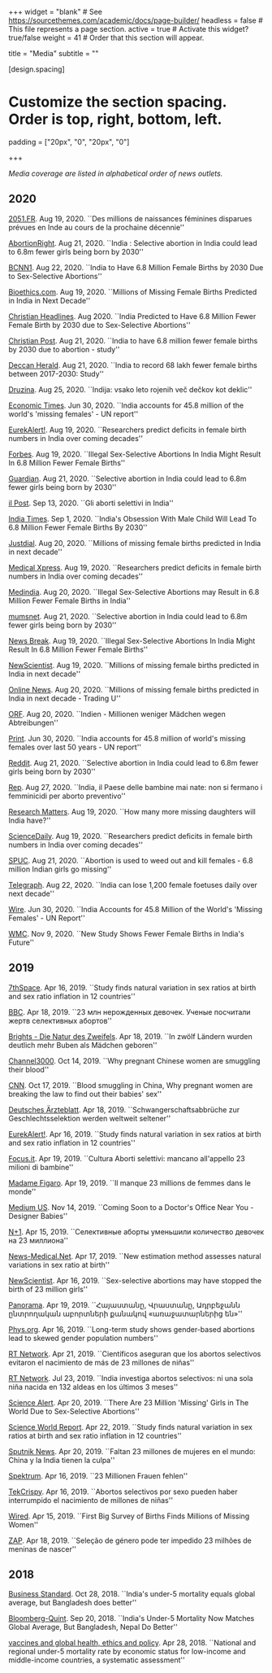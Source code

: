 +++
widget = "blank"  # See https://sourcethemes.com/academic/docs/page-builder/
headless = false  # This file represents a page section.
active = true  # Activate this widget? true/false
weight = 41  # Order that this section will appear.

title = "Media"
subtitle = ""

[design.spacing]
# Customize the section spacing. Order is top, right, bottom, left.
padding = ["20px", "0", "20px", "0"]

+++

_Media coverage are listed in alphabetical order of news outlets._

## **2020**
[2051.FR](https://www.2051.fr/actualite/actualite/des-millions-de-naissances-feminines-disparues-prevues-en-inde-au-cours-de-la-prochaine-decennie/). Aug 19, 2020. ``Des millions de naissances féminines disparues prévues en Inde au cours de la prochaine décennie''

[AbortionRight](https://www.abortionright.eu/2020/08/21/india-selective-abortion-in-india-could-lead-to-6-8m-fewer-girls-being-born-by-2030/). Aug 21, 2020. ``India : Selective abortion in India could lead to 6.8m fewer girls being born by 2030''

[BCNN1](https://blackchristiannews.com/2020/08/india-to-have-6-8-million-female-births-by-2030-due-to-sex-selective-abortions/). Aug 22, 2020. ``India to Have 6.8 Million Female Births by 2030 Due to Sex-Selective Abortions''

[Bioethics.com](https://bioethics.com/archives/51975). Aug 19, 2020. ``Millions of Missing Female Births Predicted in India in Next Decade''

[Christian Headlines](https://www.christianheadlines.com/blog/india-predicted-to-have-68-million-fewer-females-by-2030-due-to-sex-selective-abortions.html?amp=1). Aug 2020. ``India Predicted to Have 6.8 Million Fewer Female Birth by 2030 due to Sex-Selective Abortions''

[Christian Post](https://www.christianpost.com/amp/india-to-have-68-million-fewer-female-births-by-2030-due-to-abortion-study.html). Aug 21, 2020. ``India to have 6.8 million fewer female births by 2030 due to abortion - study''

[Deccan Herald](https://www.deccanherald.com/amp/national/india-to-record-68-lakh-fewer-female-births-between-2017-2030-study-876213.html). Aug 21, 2020. ``India to record 68 lakh fewer female births between 2017-2030: Study''

[Druzina](https://amp.theguardian.com/global-development/2020/aug/21/selective-abortion-in-india-could-lead-to-68m-fewer-girls-being-born-by-2030). Aug 25, 2020. ``Indija: vsako leto rojenih več dečkov kot deklic''

[Economic Times](https://economictimes.indiatimes.com/news/politics-and-nation/india-accounts-for-45-8-million-of-the-worlds-missing-females-un-report/articleshow/76705756.cms). Jun 30, 2020. ``India accounts for 45.8 million of the world's 'missing females' - UN report''

[EurekAlert!](https://www.eurekalert.org/pub_releases/2020-08/p-rpd081220.php). Aug 19, 2020. ``Researchers predict deficits in female birth numbers in India over coming decades''

[Forbes](https://www.forbes.com/sites/anuradhavaranasi/2020/08/19/illegal-gender-selective-abortions-in-india-might-result-in-68-million-lesser-female-births/amp/). Aug 19, 2020. ``Illegal Sex-Selective Abortions In India Might Result In 6.8 Million Fewer Female Births''

[Guardian](https://amp.theguardian.com/global-development/2020/aug/21/selective-abortion-in-india-could-lead-to-68m-fewer-girls-being-born-by-2030). Aug 21, 2020. ``Selective abortion in India could lead to 6.8m fewer girls being born by 2030''

[il Post](https://www.ilpost.it/2020/09/13/aborti-selettivi-india/). Sep 13, 2020. ``Gli aborti selettivi in India''

[India Times](https://www.indiatimes.com/news/india/india-obsession-with-male-child-will-lead-to-6-point-8-million-fewer-females-births-by-2030-report-says-521728.html). Sep 1, 2020. ``India's Obsession With Male Child Will Lead To 6.8 Million Fewer Female Births By 2030''

[Justdial](https://www.justdial.com/JdSocial/news/Science-generic/Millions-of-missing-female-births-predicted-in-India-in-next-decade/1597865548568000?dl=1). Aug 20, 2020. ``Millions of missing female births predicted in India in next decade''

[Medical Xpress](https://medicalxpress.com/news/2020-08-deficits-female-birth-india-decades.amp). Aug 19, 2020. ``Researchers predict deficits in female birth numbers in India over coming decades''

[Medindia](https://www.medindia.net/amp/news/illegal-sex-selective-abortions-may-result-in-68-million-fewer-female-births-in-india-196991-1.htm). Aug 20, 2020. ``Illegal Sex-Selective Abortions may Result in 6.8 Million Fewer Female Births in India''

[mumsnet](https://www.mumsnet.com/Talk/womens_rights/4001867-Selective-abortion-in-India-could-lead-to-6-8m-fewer-girls-being-born-by-2030). Aug 21, 2020. ``Selective abortion in India could lead to 6.8m fewer girls being born by 2030''

[News Break](https://www.newsbreak.com/news/2043726196655/illegal-sex-selective-abortions-in-india-might-result-in-68-million-fewer-female-births). Aug 19, 2020. ``Illegal Sex-Selective Abortions In India Might Result In 6.8 Million Fewer Female Births''

[NewScientist](https://www.newscientist.com/article/2252285-millions-of-missing-female-births-predicted-in-india-in-next-decade/). Aug 19, 2020. ``Millions of missing female births predicted in India in next decade''

[Online News](https://newzealandonlinenews.co.nz/millions-of-missing-female-births-predicted-in-india-in-next-decade-trading-u/amp/). Aug 20, 2020. ``Millions of missing female births predicted in India in next decade - Trading U''

[ORF](https://science.orf.at/stories/3201412/). Aug 20, 2020. ``Indien - Millionen weniger Mädchen wegen Abtreibungen''

[Print](https://theprint.in/india/india-accounts-for-45-8-million-of-worlds-missing-females-over-last-50-years-un-report/451545/). Jun 30, 2020. ``India accounts for 45.8 million of world's missing females over last 50 years - UN report''
 
[Reddit](https://amp.reddit.com/r/worldnews/comments/ie112x/selective_abortion_in_india_could_lead_to_68m/). Aug 21, 2020. ``Selective abortion in India could lead to 6.8m fewer girls being born by 2030''

[Rep](https://rep.repubblica.it/pwa/generale/2020/08/27/news/india_femminicidi_aborto_preventivo-265595192/). Aug 27, 2020. ``India, il Paese delle bambine mai nate: non si fermano i femminicidi per aborto preventivo''

[Research Matters](https://researchmatters.in/news/how-many-more-%E2%80%98missing%E2%80%99-daughters-will-india-have). Aug 19, 2020. ``How many more missing daughters will India have?''

[ScienceDaily](https://www.sciencedaily.com/releases/2020/08/200819144107.htm). Aug 19, 2020. ``Researchers predict deficits in female birth numbers in India over coming decades''

[SPUC](http://www.spuc.org.uk/News/ID/384515/Abortion-is-used-to-weed-out-and-kill-females-68-million-Indian-girls-go-missing). Aug 21, 2020. ``Abortion is used to weed out and kill females - 6.8 million Indian girls go missing''

[Telegraph](https://www.telegraphindia.com/amp/india/india-can-lose-1200-female-foetuses-daily-over-next-decade-study/cid/1789763). Aug 22, 2020. ``India can lose 1,200 female foetuses daily over next decade''

[Wire](https://thewire.in/women/india-accounts-for-45-8-million-of-the-worlds-missing-females-un-report). Jun 30, 2020. ``India Accounts for 45.8 Million of the World's 'Missing Females' - UN Report''

[WMC](https://womensmediacenter.com/women-under-siege/new-study-shows-fewer-female-births-in-indias-future). Nov 9, 2020. ``New Study Shows Fewer Female Births in India's Future''

 
 
## **2019**
[7thSpace](http://7thspace.com/headlines/803874/study_finds_natural_variation_in_sex_ratios_at_birth_and_sex_ratio_inflation_in_12_countries.html). Apr 16, 2019. ``Study finds natural variation in sex ratios at birth and sex ratio inflation in 12 countries''

[BBC](https://www.bbc.com/russian/news-47965874). Apr 18, 2019. ``23 млн нерожденных девочек. Ученые посчитали жертв селективных абортов''

[Brights - Die Natur des Zweifels](https://brightsblog.wordpress.com/2019/04/18/in-zwoelf-laendern-wurden-deutlich-mehr-buben-als-maedchen-geboren/). Apr 18, 2019. ``In zwölf Ländern wurden deutlich mehr Buben als Mädchen geboren''

[Channel3000](https://www.channel3000.com/why-pregnant-chinese-women-are-smuggling-their-blood/). Oct 14, 2019. ``Why pregnant Chinese women are smuggling their blood''

[CNN](https://edition.cnn.com/2019/10/13/asia/hong-kong-blood-smuggling-nipt-intl-hnk/index.html). Oct 17, 2019. ``Blood smuggling in China, Why pregnant women are breaking the law to find out their babies' sex''

[Deutsches Ärzteblatt](https://www.aerzteblatt.de/nachrichten/102531/Schwangerschaftsabbrueche-zur-Geschlechtsselektion-werden-weltweit-seltener). Apr 18, 2019. ``Schwangerschaftsabbrüche zur Geschlechtsselektion werden weltweit seltener''

[EurekAlert!](https://www.eurekalert.org/pub_releases/2019-04/uoma-sfn041619.php). Apr 16, 2019. ``Study finds natural variation in sex ratios at birth and sex ratio inflation in 12 countries''

[Focus.it](https://www.focus.it/cultura/curiosita/aborti-selettivi-mancano-23-milioni-di-bambine). Apr 19, 2019. ``Cultura Aborti selettivi: mancano all'appello 23 milioni di bambine''

[Madame Figaro](https://madame.lefigaro.fr/societe/il-manque-23-millions-de-femmes-dans-le-monde-demographie-190419-164796). Apr 19, 2019. ``Il manque 23 millions de femmes dans le monde''

[Medium US](https://medium.com/datadriveninvestor/coming-soon-to-a-doctors-office-near-you-designer-babies-23e16e3e3c45). Nov 14, 2019. ``Coming Soon to a Doctor's Office Near You - Designer Babies''

[N+1](https://nplus1.ru/news/2019/04/15/sex-ratio-at-birth-disbalance). Apr 15, 2019. ``Селективные аборты уменьшили количество девочек на 23 миллиона''

[News-Medical.Net](https://www.news-medical.net/news/20190417/New-estimation-method-assesses-natural-variations-in-sex-ratio-at-birth.aspx). Apr 17, 2019. ``New estimation method assesses natural variations in sex ratio at birth''

[NewScientist](https://www.newscientist.com/article/2199874-sex-selective-abortions-may-have-stopped-the-birth-of-23-million-girls/). Apr 16, 2019. ``Sex-selective abortions may have stopped the birth of 23 million girls''

[Panorama](http://ct.moreover.com/?a=39032617501&p=1pl&v=1&x=jxgia-cy2sHvh0qsceHaBw). Apr 19, 2019. ``Հայաստանը, Վրաստանը, Ադրբեջանն ընտրողական աբորտների քանակով «առաջատարներից են»''

[Phys.org](https://phys.org/news/2019-04-long-term-gender-based-abortions-skewed-gender.html). Apr 16, 2019. ``Long-term study shows gender-based abortions lead to skewed gender population numbers''

[RT Network](https://actualidad.rt.com/actualidad/312366-abortos-selectivos-sexo-23-millones-ninas-desaparecidas?utm_source=rss&utm_medium=rss&utm_campaign=all). Apr 21, 2019. ``Científicos aseguran que los abortos selectivos evitaron el nacimiento de más de 23 millones de niñas''

[RT Network](https://actualidad.rt.com/actualidad/321904-india-investiga-abortos-selectivos). Jul 23, 2019. ``India investiga abortos selectivos: ni una sola niña nacida en 132 aldeas en los últimos 3 meses''

[Science Alert](https://www.sciencealert.com/sex-selective-abortions-are-responsible-for-23-million-missing-girls). Apr 20, 2019. ``There Are 23 Million 'Missing' Girls in The World Due to Sex-Selective Abortions''

[Science World Report](https://www.scienceworldreport.com/articles/61195/20190422/study-finds-natural-variation-in-sex-ratios-at-birth-and-sex-ratio-inflation-in-12-countries.htm). Apr 22, 2019. ``Study finds natural variation in sex ratios at birth and sex ratio inflation in 12 countries''

[Sputnik News](https://mundo.sputniknews.com/sociedad/201904201086821711-abortos-selectivos-china-india-datos-estudio/). Apr 20, 2019. ``Faltan 23 millones de mujeres en el mundo: China y la India tienen la culpa''

[Spektrum](https://www.spektrum.de/news/23-millionen-frauen-fehlen/1639428). Apr 16, 2019. ``23 Millionen Frauen fehlen''

[TekCrispy](https://www.tekcrispy.com/2019/04/16/abortos-selectivos-interrumpido-nacimiento-ninas/). Apr 16, 2019. ``Abortos selectivos por sexo pueden haber interrumpido el nacimiento de millones de niñas''

[Wired](https://www.wired.com/story/first-big-survey-of-births-finds-millions-of-missing-women/). Apr 15, 2019. ``First Big Survey of Births Finds Millions of Missing Women''

[ZAP](https://zap.aeiou.pt/selecao-genero-nascimento-raparigas-252378). Apr 18, 2019. ``Seleção de género pode ter impedido 23 milhões de meninas de nascer''



## **2018**
[Business Standard](https://www.business-standard.com/article/health/india-s-under-5-mortality-equals-global-average-but-bangladesh-does-better-118092000149_1.html). Oct 28, 2018. ``India's under-5 mortality equals global average, but Bangladesh does better''

[Bloomberg-Quint](https://www.bloombergquint.com/politics/2018/09/20/indias-under-5-mortality-now-matches-global-average-but-bangladesh-nepal-do-better). Sep 20, 2018. ``India's Under-5 Mortality Now Matches Global Average, But Bangladesh, Nepal Do Better''

[vaccines and global health, ethics and policy](https://centerforvaccineethicsandpolicy.net/2018/04/28/national-and-regional-under-5-mortality-rate-by-economic-status-for-low-income-and-middle-income-countries-a-systematic-assessment/). Apr 28, 2018. ``National and regional under-5 mortality rate by economic status for low-income and middle-income countries, a systematic assessment''

